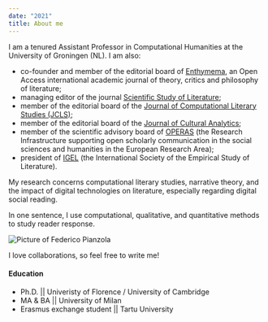 ```yaml
---
date: "2021"
title: About me
---
```


I am a tenured Assistant Professor in Computational Humanities at the University of Groningen (NL). I am also:
-	co-founder and member of the editorial board of [Enthymema](https://riviste.unimi.it/index.php/enthymema/index), an Open Access international academic journal of theory, critics and philosophy of literature;
- managing editor of the journal [Scientific Study of Literature](https://ssol-journal.com);
- member of the editorial board of the [Journal of Computational Literary Studies (JCLS)](https://jcls.io);
- member of the editorial board of the [Journal of Cultural Analytics](https://culturalanalytics.org);
-	member of the scientific advisory board of [OPERAS](https://www.operas-eu.org) (the Research Infrastructure supporting open scholarly communication in the social sciences and humanities in the European Research Area);
-	president of [IGEL](https://igelsociety.org) (the International Society of the Empirical Study of Literature).

My research concerns computational literary studies, narrative theory, and the impact of digital technologies on literature, especially regarding digital social reading. 

In one sentence, I use computational, qualitative, and quantitative methods to study reader response.


![Picture of Federico Pianzola][1]

I love collaborations, so feel free to write me!

#### Education

* Ph.D. || Univeristy of Florence / University of Cambridge
* MA & BA || University of Milan
* Erasmus exchange student || Tartu University

[1]: /img/about.jpg
